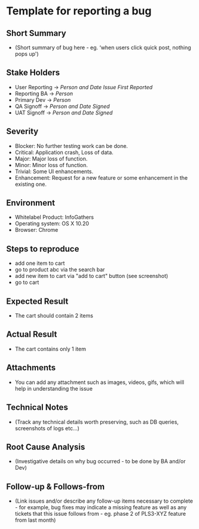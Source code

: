 # Template for reporting a bug

## Short Summary

* (Short summary of bug here - eg. ‘when users click quick post, nothing pops up')

## Stake Holders

* User Reporting  → *_Person and Date Issue First Reported_*
* Reporting BA     → *_Person_*
* Primary Dev       → *_Person_*
* QA Signoff         → *_Person and Date Signed_*
* UAT Signoff        → *_Person and Date Signed_*

## Severity

* Blocker: No further testing work can be done.
* Critical: Application crash, Loss of data.
* Major: Major loss of function.
* Minor: Minor loss of function.
* Trivial: Some UI enhancements.
* Enhancement: Request for a new feature or some enhancement in the existing one.

## Environment
* Whitelabel Product: InfoGathers
* Operating system: OS X 10.20
* Browser: Chrome

## Steps to reproduce

* add one item to cart
* go to product abc via the search bar
* add new item to cart via "add to cart" button (see screenshot)
* go to cart

## Expected Result

* The cart should contain 2 items

## Actual Result

* The cart contains only 1 item

## Attachments

* You can add any attachment such as images, videos, gifs, which will help in understanding the issue

## Technical Notes

* (Track any technical details worth preserving, such as DB queries, screenshots of logs etc…)

## Root Cause Analysis

* (Investigative details on why bug occurred - to be done by BA and/or Dev)

## Follow-up & Follows-from

* (Link issues and/or describe any follow-up items necessary to complete - for example, bug fixes may indicate a missing feature as well as any tickets that this issue follows from - eg. phase 2 of PLS3-XYZ feature from last month)

